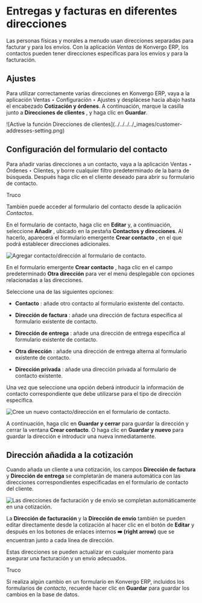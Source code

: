 # Entregas y facturas en diferentes direcciones

Las personas físicas y morales a menudo usan direcciones separadas para
facturar y para los envíos. Con la aplicación _Ventas_ de Konvergo ERP, los contactos
pueden tener direcciones específicas para los envíos y para la facturación.

## Ajustes

Para utilizar correctamente varias direcciones en Konvergo ERP, vaya a la aplicación
Ventas ‣ Configuración ‣ Ajustes y desplácese hacia abajo hasta el encabezado
**Cotización y órdenes**. A continuación, marque la casilla junto a
**Direcciones de clientes** , y haga clic en **Guardar**.

![Active la función Direcciones de clientes](../../../../_images/customer-
addresses-setting.png)

## Configuración del formulario del contacto

Para añadir varias direcciones a un contacto, vaya a la aplicación Ventas ‣
Órdenes ‣ Clientes, y borre cualquier filtro predeterminado de la barra de
búsqueda. Después haga clic en el cliente deseado para abrir su formulario de
contacto.

<div class="alert alert-info">
<p class="alert-title">
Truco</p><p>También puede acceder al formulario del contacto desde la aplicación <em>Contactos</em>.</p>
</div>

En el formulario de contacto, haga clic en **Editar** y, a continuación,
seleccione **Añadir** , ubicado en la pestaña **Contactos y direcciones**. Al
hacerlo, aparecerá el formulario emergente **Crear contacto** , en el que
podrá establecer direcciones adicionales.

![Agregar contacto/dirección al formulario de
contacto.](../../../../_images/contact-form-add-address1.png)

En el formulario emergente **Crear contacto** , haga clic en el campo
predeterminado **Otra dirección** para ver el menú desplegable con opciones
relacionadas a las direcciones.

Seleccione una de las siguientes opciones:

  * **Contacto** : añade otro contacto al formulario existente del contacto.

  * **Dirección de factura** : añade una dirección de factura específica al formulario existente de contacto.

  * **Dirección de entrega** : añade una dirección de entrega específica al formulario existente de contacto.

  * **Otra dirección** : añade una dirección de entrega alterna al formulario existente de contacto.

  * **Dirección privada** : añade una dirección privada al formulario de contacto existente.

Una vez que seleccione una opción deberá introducir la información de contacto
correspondiente que debe utilizarse para el tipo de dirección específica.

![Cree un nuevo contacto/dirección en el formulario de contacto.
](../../../../_images/create-contact-window1.png)

A continuación, haga clic en **Guardar y cerrar** para guardar la dirección y
cerrar la ventana **Crear contacto**. O haga clic en **Guardar y nuevo** para
guardar la dirección e introducir una nueva inmediatamente.

## Dirección añadida a la cotización

Cuando añada un cliente a una cotización, los campos **Dirección de factura**
y **Dirección de entrega** se completarán de manera automática con las
direcciones correspondientes especificadas en el formulario de contacto del
cliente.

![Las direcciones de facturación y de envío se completan automáticamente en
una cotización. ](../../../../_images/quotation-address-autopopulate.png)

La **Dirección de facturación** y la **Dirección de envío** también se pueden
editar directamente desde la cotización al hacer clic en el botón de
**Editar** y después en los botones de enlaces internos **➡️ (right arrow)**
que se encuentran junto a cada línea de dirección.

Estas direcciones se pueden actualizar en cualquier momento para asegurar una
facturación y un envío adecuados.

<div class="alert alert-info">
<p class="alert-title">
Truco</p><p>Si realiza algún cambio en un formulario en Konvergo ERP, incluidos los formularios de <em>contacto</em>, recuerde hacer clic en <b>Guardar</b> para guardar los cambios en la base de datos.</p>
</div>

